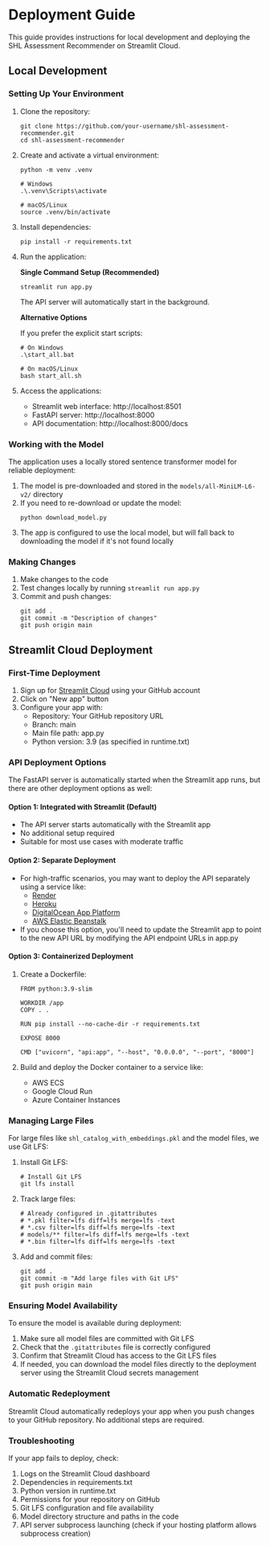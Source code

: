 # Deployment Guide

This guide provides instructions for local development and deploying the SHL Assessment Recommender on Streamlit Cloud.

## Local Development

### Setting Up Your Environment

1. Clone the repository:
   ```
   git clone https://github.com/your-username/shl-assessment-recommender.git
   cd shl-assessment-recommender
   ```

2. Create and activate a virtual environment:
   ```
   python -m venv .venv
   
   # Windows
   .\.venv\Scripts\activate
   
   # macOS/Linux
   source .venv/bin/activate
   ```

3. Install dependencies:
   ```
   pip install -r requirements.txt
   ```

4. Run the application:
   
   **Single Command Setup (Recommended)**
   ```
   streamlit run app.py
   ```
   The API server will automatically start in the background.
   
   **Alternative Options**
   
   If you prefer the explicit start scripts:
   ```
   # On Windows
   .\start_all.bat
   
   # On macOS/Linux
   bash start_all.sh
   ```

5. Access the applications:
   - Streamlit web interface: http://localhost:8501
   - FastAPI server: http://localhost:8000
   - API documentation: http://localhost:8000/docs

### Working with the Model

The application uses a locally stored sentence transformer model for reliable deployment:

1. The model is pre-downloaded and stored in the `models/all-MiniLM-L6-v2/` directory
2. If you need to re-download or update the model:
   ```
   python download_model.py
   ```
3. The app is configured to use the local model, but will fall back to downloading the model if it's not found locally

### Making Changes

1. Make changes to the code
2. Test changes locally by running `streamlit run app.py`
3. Commit and push changes:
   ```
   git add .
   git commit -m "Description of changes"
   git push origin main
   ```

## Streamlit Cloud Deployment

### First-Time Deployment

1. Sign up for [Streamlit Cloud](https://streamlit.io/cloud) using your GitHub account
2. Click on "New app" button
3. Configure your app with:
   - Repository: Your GitHub repository URL
   - Branch: main
   - Main file path: app.py
   - Python version: 3.9 (as specified in runtime.txt)

### API Deployment Options

The FastAPI server is automatically started when the Streamlit app runs, but there are other deployment options as well:

#### Option 1: Integrated with Streamlit (Default)
- The API server starts automatically with the Streamlit app
- No additional setup required
- Suitable for most use cases with moderate traffic

#### Option 2: Separate Deployment
- For high-traffic scenarios, you may want to deploy the API separately using a service like:
  - [Render](https://render.com/)
  - [Heroku](https://www.heroku.com/)
  - [DigitalOcean App Platform](https://www.digitalocean.com/products/app-platform/)
  - [AWS Elastic Beanstalk](https://aws.amazon.com/elasticbeanstalk/)
- If you choose this option, you'll need to update the Streamlit app to point to the new API URL by modifying the API endpoint URLs in app.py

#### Option 3: Containerized Deployment
1. Create a Dockerfile:
   ```
   FROM python:3.9-slim
   
   WORKDIR /app
   COPY . .
   
   RUN pip install --no-cache-dir -r requirements.txt
   
   EXPOSE 8000
   
   CMD ["uvicorn", "api:app", "--host", "0.0.0.0", "--port", "8000"]
   ```

2. Build and deploy the Docker container to a service like:
   - AWS ECS
   - Google Cloud Run
   - Azure Container Instances

### Managing Large Files

For large files like `shl_catalog_with_embeddings.pkl` and the model files, we use Git LFS:

1. Install Git LFS:
   ```
   # Install Git LFS
   git lfs install
   ```

2. Track large files:
   ```
   # Already configured in .gitattributes
   # *.pkl filter=lfs diff=lfs merge=lfs -text
   # *.csv filter=lfs diff=lfs merge=lfs -text
   # models/** filter=lfs diff=lfs merge=lfs -text
   # *.bin filter=lfs diff=lfs merge=lfs -text
   ```

3. Add and commit files:
   ```
   git add .
   git commit -m "Add large files with Git LFS"
   git push origin main
   ```

### Ensuring Model Availability

To ensure the model is available during deployment:

1. Make sure all model files are committed with Git LFS
2. Check that the `.gitattributes` file is correctly configured
3. Confirm that Streamlit Cloud has access to the Git LFS files
4. If needed, you can download the model files directly to the deployment server using the Streamlit Cloud secrets management

### Automatic Redeployment

Streamlit Cloud automatically redeploys your app when you push changes to your GitHub repository. No additional steps are required.

### Troubleshooting

If your app fails to deploy, check:

1. Logs on the Streamlit Cloud dashboard
2. Dependencies in requirements.txt
3. Python version in runtime.txt
4. Permissions for your repository on GitHub
5. Git LFS configuration and file availability
6. Model directory structure and paths in the code
7. API server subprocess launching (check if your hosting platform allows subprocess creation) 